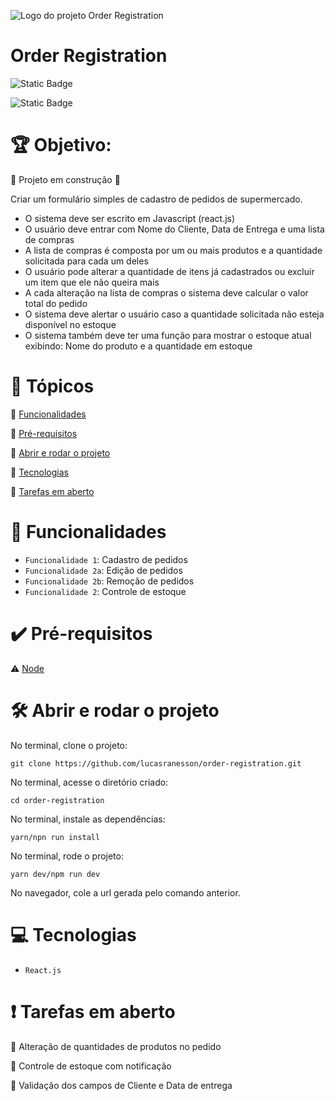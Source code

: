 ![Logo do projeto Order Registration](https://github.com/lucasranesson/order-registration/assets/20648513/ce62978c-fca0-44ac-b7f1-458c15a1bc42)
<h1> Order Registration </h1>

![Static Badge](https://img.shields.io/badge/order_registration-v1.0-blue)

![Static Badge](https://img.shields.io/badge/Status-%20Em%20Desenvolvimento-green)

# :trophy: Objetivo: 
:construction: Projeto em construção :construction:

Criar um formulário simples de cadastro de pedidos de supermercado.

* O sistema deve ser escrito em Javascript (react.js)
* O usuário deve entrar com Nome do Cliente, Data de Entrega e uma lista de compras
* A lista de compras é composta por um ou mais produtos e a quantidade solicitada para cada um deles
* O usuário pode alterar a quantidade de itens já cadastrados ou excluir um item que ele não queira mais
* A cada alteração na lista de compras o sistema deve calcular o valor total do pedido
* O sistema deve alertar o usuário caso a quantidade solicitada não esteja disponível no estoque
* O sistema também deve ter uma função para mostrar o estoque atual exibindo: Nome do produto e a quantidade em estoque



# :memo: Tópicos

:small_blue_diamond: [Funcionalidades](#Funcionalidades)

:small_blue_diamond: [Pré-requisitos](#Pré-requisitos)

:small_blue_diamond: [Abrir e rodar o projeto](#Abrir-e-rodar-o-projeto)

:small_blue_diamond: [Tecnologias](#Tecnologias)

:small_blue_diamond: [Tarefas em aberto](#Tarefas-em-aberto)




# :hammer: Funcionalidades 

- `Funcionalidade 1`: Cadastro de pedidos
- `Funcionalidade 2a`: Edição de pedidos
- `Funcionalidade 2b`: Remoção de pedidos
- `Funcionalidade 2`: Controle de estoque



# :heavy_check_mark: Pré-requisitos 

:warning: [Node](https://nodejs.org/en/download/)




# 🛠️ Abrir e rodar o projeto 

No terminal, clone o projeto: 
```
git clone https://github.com/lucasranesson/order-registration.git
```
No terminal, acesse o diretório criado: 
```
cd order-registration
```
No terminal, instale as dependências: 
```
yarn/npn run install
```
No terminal, rode o projeto: 
```
yarn dev/npm run dev
```
No navegador, cole a url gerada pelo comando anterior.





# :computer: Tecnologias 

- ``React.js``



# :heavy_exclamation_mark: Tarefas em aberto 

:memo: Alteração de quantidades de produtos no pedido 

:memo: Controle de estoque com notificação 

:memo: Validação dos campos de Cliente e Data de entrega 
